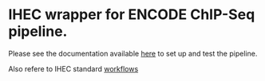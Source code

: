 # IHEC wrapper for ENCODE ChIP-Seq pipeline.

Please see the documentation available [here](encode-wrapper/readme.md) to set up and test the pipeline.

Also refere to IHEC standard [workflows](ihec_standard_workflow.md)


